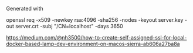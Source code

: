 Generated with 

openssl req -x509 -newkey rsa:4096 -sha256 -nodes -keyout server.key -out server.crt -subj "/CN=localhost" -days 3650

https://medium.com/@nh3500/how-to-create-self-assigned-ssl-for-local-docker-based-lamp-dev-environment-on-macos-sierra-ab606a27ba8a